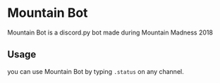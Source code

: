# Mountain Bot



Mountain Bot is a discord.py bot made during Mountain Madness 2018

## Usage



you can use Mountain Bot by typing `.status` on any channel.
